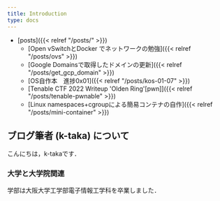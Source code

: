 ```yaml
---
title: Introduction
type: docs
---
```



- [posts]({{< relref "/posts/" >}})
  - [Open vSwitchとDocker でネットワークの勉強]({{< relref "/posts/ovs" >}})
  - [Google Domainsで取得したドメインの更新]({{< relref "/posts/get_gcp_domain" >}})
  - [OS自作本　進捗0x01]({{< relref "/posts/kos-01-07" >}})
  - [Tenable CTF 2022 Writeup 'Olden Ring'[pwn]]({{< relref "/posts/tenable-pwnable" >}})
  - [Linux namespaces+cgroupによる簡易コンテナの自作]({{< relref "/posts/mini-container" >}})



## ブログ筆者 (k-taka) について
こんにちは，k-takaです．


### 大学と大学院関連
学部は大阪大学工学部電子情報工学科を卒業しました．


